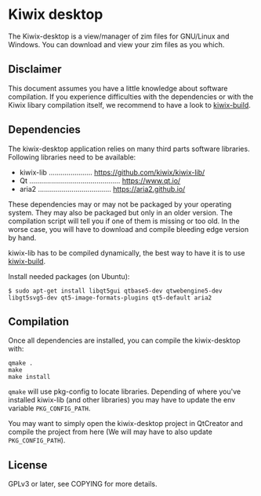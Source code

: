 Kiwix desktop
=============

The Kiwix-desktop is a view/manager of zim files for GNU/Linux and Windows.
You can download and view your zim files as you which.

Disclaimer
----------

This document assumes you have a little knowledge about software
compilation. If you experience difficulties with the dependencies or
with the Kiwix libary compilation itself, we recommend to have a look
to [kiwix-build](https://github.com/kiwix/kiwix-build).

Dependencies
------------

The kiwix-desktop application relies on many third parts software libraries.
Following libraries need to be available:

* kiwix-lib ...................... https://github.com/kiwix/kiwix-lib/
* Qt .............................................. https://www.qt.io/
* aria2 ..................................... https://aria2.github.io/

These dependencies may or may not be packaged by your operating
system. They may also be packaged but only in an older version. The
compilation script will tell you if one of them is missing or too old.
In the worse case, you will have to download and compile bleeding edge
version by hand.

kiwix-lib has to be compiled dynamically, the best way to have it is
to use [kiwix-build](https://github.com/kiwix/kiwix-build).

Install needed packages (on Ubuntu):
```
$ sudo apt-get install libqt5gui qtbase5-dev qtwebengine5-dev libgt5svg5-dev qt5-image-formats-plugins qt5-default aria2
```

Compilation
-----------

Once all dependencies are installed, you can compile the kiwix-desktop
with:
```
qmake .
make
make install
```

`qmake` will use pkg-config to locate libraries. Depending of where you've
installed kiwix-lib (and other libraries) you may have to update the env
variable `PKG_CONFIG_PATH`.

You may want to simply open the kiwix-desktop project in QtCreator and compile
the project from here (We will may have to also update `PKG_CONFIG_PATH`).

License
-------

GPLv3 or later, see COPYING for more details.
